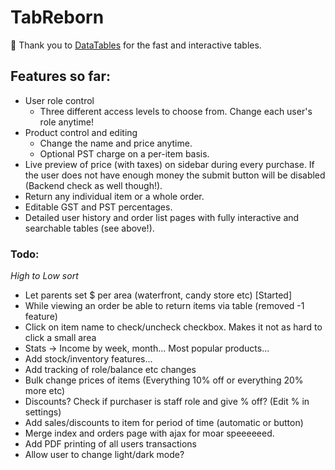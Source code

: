 # TabReborn
 
:raised_hands: Thank you to [DataTables](https://datatables.net) for the fast and interactive tables.

## Features so far:

- User role control
    - Three different access levels to choose from. Change each user's role anytime!
- Product control and editing
    - Change the name and price anytime.
    - Optional PST charge on a per-item basis.
- Live preview of price (with taxes) on sidebar during every purchase. If the user does not have enough money the submit button will be disabled (Backend check as well though!).
- Return any individual item or a whole order.
- Editable GST and PST percentages.
- Detailed user history and order list pages with fully interactive and searchable tables (see above!).

### Todo:

*High to Low sort*
- Let parents set $ per area (waterfront, candy store etc) [Started]
- While viewing an order be able to return items via table (removed -1 feature)
- Click on item name to check/uncheck checkbox. Makes it not as hard to click a small area
- Stats -> Income by week, month... Most popular products...
- Add stock/inventory features...
- Add tracking of role/balance etc changes
- Bulk change prices of items (Everything 10% off or everything 20% more etc)
- Discounts? Check if purchaser is staff role and give % off? (Edit % in settings)
- Add sales/discounts to item for period of time (automatic or button)
- Merge index and orders page with ajax for moar speeeeeed.
- Add PDF printing of all users transactions
- Allow user to change light/dark mode?